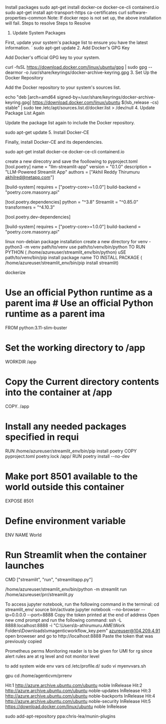 

Install packages
sudo apt-get install docker-ce docker-ce-cli containerd.io
sudo apt-get install apt-transport-https ca-certificates curl software-properties-common
Note: If docker repo is not set up, the above installation will fail. Steps to resolve
Steps to Resolve

1. Update System Packages

First, update your system's package list to ensure you have the latest information.
`
sudo apt-get update
2. Add Docker's GPG Key

Add Docker's official GPG key to your system.

curl -fsSL https://download.docker.com/linux/ubuntu/gpg | sudo gpg --dearmor -o /usr/share/keyrings/docker-archive-keyring.gpg
3. Set Up the Docker Repository

Add the Docker repository to your system's sources list.

echo "deb [arch=amd64 signed-by=/usr/share/keyrings/docker-archive-keyring.gpg] https://download.docker.com/linux/ubuntu $(lsb_release -cs) stable" | sudo tee /etc/apt/sources.list.d/docker.list > /dev/null
4. Update Package List Again

Update the package list again to include the Docker repository.

sudo apt-get update
5. Install Docker-CE

Finally, install Docker-CE and its dependencies.

sudo apt-get install docker-ce docker-ce-cli containerd.io


create a new direcotry and save the foollowing to pyproject.toml
[tool.poetry]
name = "llm-streamlit-app"
version = "0.1.0" 
description = "LLM-Powered Streamlit App"
authors = ["Akhil Reddy Thirumuru akhilred@netapp.com"] 

[build-system]
requires = ["poetry-core>=1.0.0"] 
build-backend = "poetry.core.masonry.api" 

[tool.poetry.dependencies] 
python = "^3.8"
Streamlit = "^0.85.0" 
transformers = "^4.10.3" 

[tool.poetry.dev-dependencies] 

[build-system]
requires = ["poetry-core>=1.0.0"] 
build-backend = "poetry.core.masonry.api"






linux non-debian package installation
create a new directory for venv - python3 -m venv path/to/venv
use path/to/venv/bin/python TO RUN PYTHON ( /home/azureuser/streamlit_env/bin/python)
uSE  path/to/venv/bin/pip install package name TO INSTALL PACKAGE  ( /home/azureuser/streamlit_env/bin/pip install streamlit)


dockerize
# Use an official Python runtime as a parent ima # Use an official Python runtime as a parent ima 
FROM python:3.11-slim-buster 
# Set the working directory to /app 
WORKDIR /app
# Copy the Current directory contents into the container at /app
COPY. /app
# Install any needed packages specified in requi 
RUN /home/azureuser/streamlit_env/bin/pip install poetry 
COPY pyproject.toml poetry.lock /app/
RUN poetry install --no-dev 
# Make port 8501 available to the world outside this container
EXPOSE 8501
# Define environment variable 
ENV NAME World 
# Run Streamlit when the container launches 
CMD ["streamlit", "run", "streamlitapp.py"]

 /home/azureuser/streamlit_env/bin/python -m  streamlit run /home/azureuser/prr/streamlit.py



To access jupyter notebook, run the following command in the terminal:
cd streamlit_env/
source bin/activate
jupyter notebook --no-browser --ip=0.0.0.0 --port=8888
Copy the token printed at the end of address
Open new cmd prompt and run the following command:
ssh -L 8888:localhost:8888 -i "C:\Users\b-athirumuru.AME\Work Folders\Downloads\vmagenticworkflow_key.pem" azureuser@104.209.4.91
open broweser and go to http://localhost:8888
Paste the token that was previously copied


Prometheus perms
Monitoring reader is to be given for UMI for rg since alert rules are at rg level and not monitor level


to add system wide env vars
 cd /etc/profile.d/
 sudo vi myenvvars.sh



gpu
cd /home/agenticvm/prrenv

Hit:1 http://azure.archive.ubuntu.com/ubuntu noble InRelease
Hit:2 http://azure.archive.ubuntu.com/ubuntu noble-updates InRelease
Hit:3 http://azure.archive.ubuntu.com/ubuntu noble-backports InRelease
Hit:4 http://azure.archive.ubuntu.com/ubuntu noble-security InRelease
Hit:5 https://download.docker.com/linux/ubuntu noble InRelease

sudo add-apt-repository ppa:chris-lea/munin-plugins

